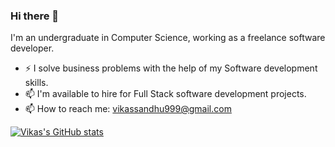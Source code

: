 ### Hi there 👋

I'm an undergraduate in Computer Science, working as a freelance software developer.

- ⚡ I solve business problems with the help of my Software development skills.
- 📫 I'm available to hire for Full Stack software development projects.
- 📫 How to reach me: vikassandhu999@gmail.com 

[![Vikas's GitHub stats](https://github-readme-stats.vercel.app/api?username=vikassandhu999)](https://github.com/anuraghazra/github-readme-stats)
